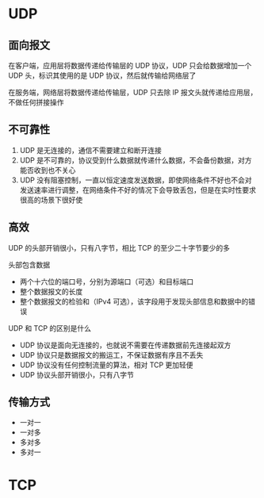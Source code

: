 # UDP

## 面向报文

在客户端，应用层将数据传递给传输层的 UDP 协议，UDP 只会给数据增加一个 UDP 头，标识其使用的是 UDP 协议，然后就传输给网络层了

在服务端，网络层将数据传递给传输层，UDP 只去除 IP 报文头就传递给应用层，不做任何拼接操作

## 不可靠性

1. UDP 是无连接的，通信不需要建立和断开连接
2. UDP 是不可靠的，协议受到什么数据就传递什么数据，不会备份数据，对方能否收到也不关心
3. UDP 没有阻塞控制，一直以恒定速度发送数据，即使网络条件不好也不会对发送速率进行调整，在网络条件不好的情况下会导致丢包，但是在实时性要求很高的场景下很好使

## 高效

UDP 的头部开销很小，只有八字节，相比 TCP 的至少二十字节要少的多

头部包含数据

- 两个十六位的端口号，分别为源端口（可选）和目标端口
- 整个数据报文的长度
- 整个数据报文的检验和（IPv4 可选），该字段用于发现头部信息和数据中的错误

UDP 和 TCP 的区别是什么

- UDP 协议是面向无连接的，也就说不需要在传递数据前先连接起双方
- UDP 协议只是数据报文的搬运工，不保证数据有序且不丢失
- UDP 协议没有任何控制流量的算法，相对 TCP 更加轻便
- UDP 协议头部开销很小，只有八字节

## 传输方式

- 一对一
- 一对多
- 多对多
- 多对一

# TCP
